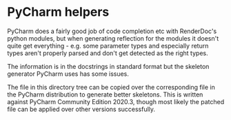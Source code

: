 # PyCharm helpers

PyCharm does a fairly good job of code completion etc with RenderDoc's python modules, but when generating reflection for the modules it doesn't quite get everything - e.g. some parameter types and especially return types aren't properly parsed and don't get detected as the right types.

The information is in the docstrings in standard format but the skeleton generator PyCharm uses has some issues.

The file in this directory tree can be copied over the corresponding file in the PyCharm distribution to generate better skeletons. This is written against PyCharm Community Edition 2020.3, though most likely the patched file can be applied over other versions successfully.
